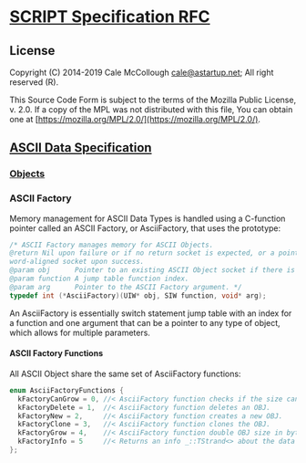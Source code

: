 # [SCRIPT Specification RFC](../../readme.md)

## License

Copyright (C) 2014-2019 Cale McCollough <cale@astartup.net>; All right reserved (R).

This Source Code Form is subject to the terms of the Mozilla Public License, v. 2.0. If a copy of the MPL was not distributed with this file, You can obtain one at [https://mozilla.org/MPL/2.0/](https://mozilla.org/MPL/2.0/).

## [ASCII Data Specification](../readme.md)

### [Objects](readme.md)

### ASCII Factory

Memory management for ASCII Data Types is handled using a C-function pointer called an ASCII Factory, or AsciiFactory, that uses the prototype:

```C++
/* ASCII Factory manages memory for ASCII Objects.
@return Nil upon failure or if no return socket is expected, or a pointer to a
word-aligned socket upon success.
@param obj      Pointer to an existing ASCII Object socket if there is one.
@param function A jump table function index.
@param arg      Pointer to the ASCII Factory argument. */
typedef int (*AsciiFactory)(UIW* obj, SIW function, void* arg);
```

An AsciiFactory is essentially switch statement jump table with an index for a function and one argument that can be a pointer to any type of object, which allows for multiple parameters.

#### ASCII Factory Functions

 All ASCII Object share the same set of AsciiFactory functions:

```C++
enum AsciiFactoryFunctions {
  kFactoryCanGrow = 0, //< AsciiFactory function checks if the size can double.
  kFactoryDelete = 1,  //< AsciiFactory function deletes an OBJ.
  kFactoryNew = 2,     //< AsciiFactory function creates a new OBJ.
  kFactoryClone = 3,   //< AsciiFactory function clones the OBJ.
  kFactoryGrow = 4,    //< AsciiFactory function double OBJ size in bytes.
  kFactoryInfo = 5     //< Returns an info _::TStrand<> about the data type.
};
```
